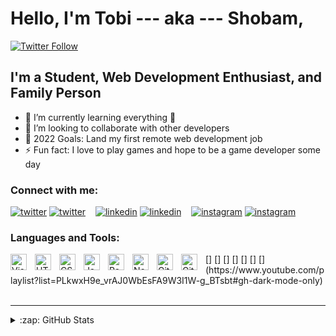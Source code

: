 # Hello, I'm Tobi --- aka --- Shobam, 


[![Twitter Follow](https://img.shields.io/twitter/follow/TobiSobayo1?color=1DA1F2&logo=twitter&style=for-the-badge)](https://twitter.com/intent/follow?original_referer=https%3A%2F%2Fgithub.com%2FcodeSTACKr&screen_name=codeSTACKr)


## I'm a Student, Web Development Enthusiast, and Family Person

- 🌱 I’m currently learning everything 🤣
- 👯 I’m looking to collaborate with other developers
- 🥅 2022 Goals: Land my first remote web development job
- ⚡ Fun fact: I love to play games and hope to be a game developer some day

### Connect with me:

[![twitter](./img/twitter-light.svg)](https://twitter.com/TobiSobayo1#gh-light-mode-only)
[![twitter](./img/twitter-dark.svg)](https://twitter.com/TobiSobayo1#gh-dark-mode-only)
&nbsp;&nbsp;
[![linkedin](./img/linkedin-light.svg)](https://linkedin.com/in/Shobam#gh-light-mode-only)
[![linkedin](./img/linkedin-dark.svg)](https://linkedin.com/in/Shobam#gh-dark-mode-only)
&nbsp;&nbsp;
[![instagram](./img/instagram-light.svg)](https://instagram.com/t_o_b_i_ee/#gh-light-mode-only)
[![instagram](./img/instagram-dark.svg)](https://instagram.com/t_o_b_i_ee/#gh-dark-mode-only)

### Languages and Tools:

<img align="left" alt="Visual Studio Code" width="26px" src="https://cdn.jsdelivr.net/gh/devicons/devicon/icons/vscode/vscode-original.svg" style="padding-right:10px;" />
[<img align="left" alt="HTML5" width="26px" src="https://cdn.jsdelivr.net/gh/devicons/devicon/icons/html5/html5-original.svg" style="padding-right:10px;" />]
[<img align="left" alt="CSS3" width="26px" src="https://cdn.jsdelivr.net/gh/devicons/devicon/icons/css3/css3-original.svg" style="padding-right:10px;" />]
[<img align="left" alt="JavaScript" width="26px" src="https://cdn.jsdelivr.net/gh/devicons/devicon/icons/javascript/javascript-original.svg" style="padding-right:10px;" />]
[<img align="left" alt="React" width="26px" src="https://cdn.jsdelivr.net/gh/devicons/devicon/icons/react/react-original.svg" style="padding-right:10px;" />]
[<img align="left" alt="Node.js" width="26px" src="https://cdn.jsdelivr.net/gh/devicons/devicon/icons/nodejs/nodejs-original.svg" style="padding-right:10px;" />]
[<img align="left" alt="Git" width="26px" src="https://cdn.jsdelivr.net/gh/devicons/devicon/icons/git/git-original.svg" style="padding-right:10px;" />]
[<img align="left" alt="GitHub" width="26px" src="https://user-images.githubusercontent.com/3369400/139447912-e0f43f33-6d9f-45f8-be46-2df5bbc91289.png" style="padding-right:10px;" />](https://www.youtube.com/playlist?list=PLkwxH9e_vrAJ0WbEsFA9W3I1W-g_BTsbt#gh-dark-mode-only)


<br />
<br />

---

<details>
  <summary>:zap: GitHub Stats</summary>

  <img align="left" alt="Shobam's GitHub Stats" src="https://github-readme-stats.vercel.app/api?username=Stargnite&show_icons=true&hide_border=false&title_color=ff652f&icon_color=FFE400&bg_color=09131B&text_color=ffffff&border_color=0c1a25" />

</details>


